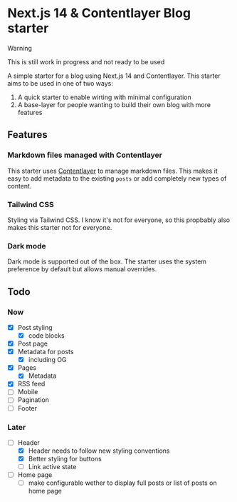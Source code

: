 # Next.js 14 & Contentlayer Blog starter

> [!WARNING]  
> This is still work in progress and not ready to be used

A simple starter for a blog using Next.js 14 and Contentlayer. This starter aims to be used in one of two ways:

1. A quick starter to enable wirting with minimal configuration
2. A base-layer for people wanting to build their own blog with more features

## Features

### Markdown files managed with Contentlayer

This starter uses [Contentlayer](https://contentlayer.dev) to manage markdown files. This makes it easy to add metadata to the existing `posts` or
add completely new types of content.

### Tailwind CSS

Styling via Tailwind CSS. I know it's not for everyone, so this propbably also makes this starter not for everyone.

### Dark mode

Dark mode is supported out of the box. The starter uses the system preference by default but allows manual overrides.

## Todo

### Now

- [x] Post styling
  - [x] code blocks
- [x] Post page
- [x] Metadata for posts
  - [x] including OG
- [x] Pages
  - [x] Metadata
- [x] RSS feed
- [ ] Mobile
- [ ] Pagination
- [ ] Footer

### Later

- [ ] Header
  - [x] Header needs to follow new styling conventions
  - [x] Better styling for buttons
  - [ ] Link active state
- [ ] Home page
  - [ ] make configurable wether to display full posts or list of posts on home page
